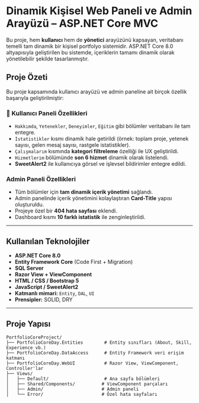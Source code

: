 #  Dinamik Kişisel Web Paneli ve Admin Arayüzü – ASP.NET Core MVC

Bu proje, hem **kullanıcı** hem de **yönetici** arayüzünü kapsayan, veritabanı temelli tam dinamik bir kişisel portfolyo sistemidir. ASP.NET Core 8.0 altyapısıyla geliştirilen bu sistemde, içeriklerin tamamı dinamik olarak yönetilebilir şekilde tasarlanmıştır.

## Proje Özeti

Bu proje kapsamında kullanıcı arayüzü ve admin paneline ait birçok özellik başarıyla geliştirilmiştir:

### 👤 Kullanıcı Paneli Özellikleri

- `Hakkımda`, `Yetenekler`, `Deneyimler`, `Eğitim` gibi bölümler veritabanı ile tam entegre.
- `İstatistikler` kısmı dinamik hale getirildi (örnek: toplam proje, yetenek sayısı, gelen mesaj sayısı, rastgele istatistikler).
- `Çalışmalarım` kısmında **kategori filtreleme** özelliği ile UX geliştirildi.
- `Hizmetlerim` bölümünde **son 6 hizmet** dinamik olarak listelendi.
- **SweetAlert2** ile kullanıcıya görsel ve işlevsel bildirimler entegre edildi.

###  Admin Paneli Özellikleri

- Tüm bölümler için **tam dinamik içerik yönetimi** sağlandı.
- Admin panelinde içerik yönetimini kolaylaştıran **Card-Title** yapısı oluşturuldu.
- Projeye özel bir **404 hata sayfası** eklendi.
- Dashboard kısmı **10 farklı istatistik** ile zenginleştirildi.

---

##  Kullanılan Teknolojiler

- **ASP.NET Core 8.0**
- **Entity Framework Core** (Code First + Migration)
- **SQL Server**
- **Razor View + ViewComponent**
- **HTML / CSS / Bootstrap 5**
- **JavaScript / SweetAlert2**
- **Katmanlı mimari:** `Entity`, `DAL`, `UI`
- **Prensipler:** SOLID, DRY

---

##  Proje Yapısı

```plaintext
PortfolioCoreProject/
├── PortfolioCoreDay.Entities        # Entity sınıfları (About, Skill, Experience vb.)
├── PortfolioCoreDay.DataAccess      # Entity Framework veri erişim katmanı
├── PortfolioCoreDay.WebUI           # Razor View, ViewComponent, Controller'lar
├── Views/
│   ├── Default/                     # Ana sayfa bölümleri
│   ├── Shared/Components/          # ViewComponent parçaları
│   ├── Admin/                      # Admin paneli
│   └── Error/                      # Özel hata sayfaları
